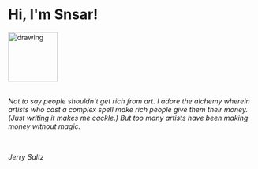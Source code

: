 <h1>Hi, I'm Snsar!</h1> <img src="https://acegif.com/wp-content/uploads/2021/4fh5wi/pepefrg-21.gif" alt="drawing"  height = "100"/> <br> <br> <p><i>Not to say people shouldn't get rich from art. I adore the alchemy wherein artists who cast a complex spell make rich people give them their money. (Just writing it makes me cackle.) But too many artists have been making money without magic.</i></p> <br> <p><i>Jerry Saltz</i></p>